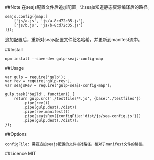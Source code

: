 ##Note
在seajs配置文件后追加配置，让seajs知道静态资源编译后的路径。
```
seajs.config({map:[
    ['js/a.js', 'js/a-8cd72c35.js'],
    ['js/b.js', 'js/b-8cd72c35.js']
]});
```
追加配置后，重新对seajs配置文件签名哈希，并更新到manifest流中。

##Install
```
npm install --save-dev gulp-seajs-config-map
```

##Usage
```
var gulp = require('gulp');
var rev = require('gulp-rev'),
var seajsRev = require('gulp-seajs-config-map');

gulp.task('build', function() {
    return gulp.src('./testfiles/*.js', {base:'./testfiles'})
        .pipe(rev())
        .pipe(gulp.dest(./dist))
        .pipe(rev.manifest())
        .pipe(seajsRev({configFile:'dist/js/sea-config.js'}))
        .pipe(gulp.dest(./dist));
});
```

##Options
```
configFile: 需要追加seajs配置的文件相对路径，相对于manifest文件的路径。
```

##Licence
MIT
